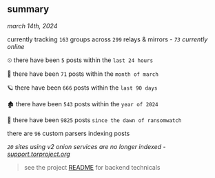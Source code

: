 
## summary
_march 14th, 2024_

currently tracking `163` groups across `299` relays & mirrors - _`73` currently online_

⏲ there have been `5` posts within the `last 24 hours`

🦈 there have been `71` posts within the `month of march`

🪐 there have been `666` posts within the `last 90 days`

🏚 there have been `543` posts within the `year of 2024`

🦕 there have been `9825` posts `since the dawn of ransomwatch`

there are `96` custom parsers indexing posts

_`20` sites using v2 onion services are no longer indexed - [support.torproject.org](https://support.torproject.org/onionservices/v2-deprecation/)_

> see the project [README](https://github.com/joshhighet/ransomwatch#ransomwatch--) for backend technicals
